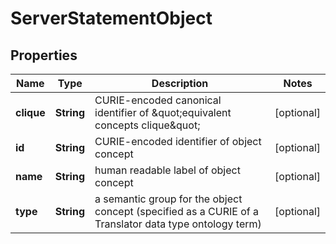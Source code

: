 
# ServerStatementObject

## Properties
Name | Type | Description | Notes
------------ | ------------- | ------------- | -------------
**clique** | **String** | CURIE-encoded canonical identifier of \&quot;equivalent concepts clique\&quot;  |  [optional]
**id** | **String** | CURIE-encoded identifier of object concept  |  [optional]
**name** | **String** | human readable label of object concept |  [optional]
**type** | **String** | a semantic group for the object concept (specified  as a CURIE of a Translator data type ontology term)  |  [optional]



